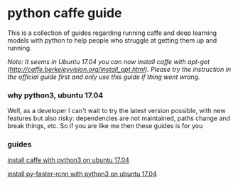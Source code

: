 # python caffe guide

This is a collection of guides regarding running caffe and deep learning models with python to help people who struggle at getting them up and running.

*Note: It seems in Ubuntu 17.04 you can now install caffe with apt-get (http://caffe.berkeleyvision.org/install_apt.html). Please try the instruction in the official guide first and only use this guide if thing went wrong.*

### why python3, ubuntu 17.04

Well, as a developer I can't wait to try the latest version possible, with new features but also risky: dependencies are not maintained, paths change and break things, etc. So if you are like me then these guides is for you

### guides

[install caffe with python3 on ubuntu 17.04](https://github.com/dungba88/caffe-python3-install/blob/master/install-caffe.md)

[install py-faster-rcnn with python3 on ubuntu 17.04](https://github.com/dungba88/caffe-python3-install/blob/master/install-pyfasterrcnn.md)
